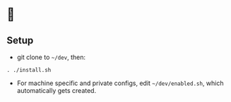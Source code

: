 # 🌊

## Setup

- git clone to `~/dev`, then:
```
. ./install.sh
```
- For machine specific and private configs, edit `~/dev/enabled.sh`, which automatically gets created.
